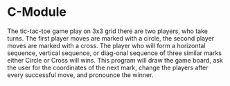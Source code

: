 # C-Module
The tic-tac-toe game play on 3x3 grid there are two players, who take turns. The first player moves are marked with a circle, the second player moves are marked with a cross. The player who will form a horizontal sequence, vertical sequence, or diag-onal sequence of three similar marks either Circle or Cross will wins. This program will draw the game board, ask the user for the coordinates of the next mark, change the players after every successful move, and pronounce the winner.
